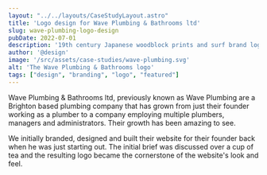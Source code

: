 ```yaml
---
layout: "../../layouts/CaseStudyLayout.astro"
title: 'Logo design for Wave Plumbing & Bathrooms ltd'
slug: wave-plumbing-logo-design
pubDate: 2022-07-01
description: '19th century Japanese woodblock prints and surf brand logos combined.'
author: '@design'
image: '/src/assets/case-studies/wave-plumbing.svg'
alt: 'The Wave Plumbing & Bathrooms logo'
tags: ["design", "branding", "logo", "featured"]
---
```


Wave Plumbing & Bathrooms ltd, previously known as Wave Plumbing are a Brighton based plumbing company that has grown from just their founder working as a plumber to a company employing multiple plumbers, managers and administrators. Their growth has been amazing to see. 

We initially branded, designed and built their website for their founder back when he was just starting out. The initial brief was discussed over a cup of tea and the resulting logo became the cornerstone of the website's look and feel. 

